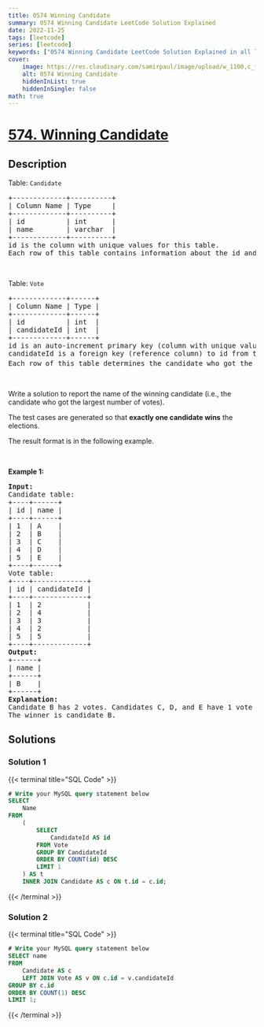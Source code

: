 ```yaml
---
title: 0574 Winning Candidate
summary: 0574 Winning Candidate LeetCode Solution Explained
date: 2022-11-25
tags: [leetcode]
series: [leetcode]
keywords: ["0574 Winning Candidate LeetCode Solution Explained in all languages", "0574 Winning Candidate", "LeetCode", "leetcode solution in Python3 C++ Java Go PHP Ruby Swift TypeScript Rust C# JavaScript C", "GeeksforGeeks", "InterviewBit", "Coding Ninjas", "HackerRank", "HackerEarth", "CodeChef", "TopCoder", "AlgoExpert", "freeCodeCamp", "Codeforces", "GitHub", "AtCoder", "Samir Paul"]
cover:
    image: https://res.cloudinary.com/samirpaul/image/upload/w_1100,c_fit,co_rgb:FFFFFF,l_text:Arial_75_bold:0574 Winning Candidate - Solution Explained/problem-solving.webp
    alt: 0574 Winning Candidate
    hiddenInList: true
    hiddenInSingle: false
math: true
---
```



# [574. Winning Candidate](https://leetcode.com/problems/winning-candidate)


## Description

<p>Table: <code>Candidate</code></p>

<pre>
+-------------+----------+
| Column Name | Type     |
+-------------+----------+
| id          | int      |
| name        | varchar  |
+-------------+----------+
id is the column with unique values for this table.
Each row of this table contains information about the id and the name of a candidate.
</pre>

<p>&nbsp;</p>

<p>Table: <code>Vote</code></p>

<pre>
+-------------+------+
| Column Name | Type |
+-------------+------+
| id          | int  |
| candidateId | int  |
+-------------+------+
id is an auto-increment primary key (column with unique values).
candidateId is a foreign key (reference column) to id from the Candidate table.
Each row of this table determines the candidate who got the i<sup>th</sup> vote in the elections.
</pre>

<p>&nbsp;</p>

<p>Write a solution to report the name of the winning candidate (i.e., the candidate who got the largest number of votes).</p>

<p>The test cases are generated so that <strong>exactly one candidate wins</strong> the elections.</p>

<p>The result format is in the following example.</p>

<p>&nbsp;</p>
<p><strong class="example">Example 1:</strong></p>

<pre>
<strong>Input:</strong> 
Candidate table:
+----+------+
| id | name |
+----+------+
| 1  | A    |
| 2  | B    |
| 3  | C    |
| 4  | D    |
| 5  | E    |
+----+------+
Vote table:
+----+-------------+
| id | candidateId |
+----+-------------+
| 1  | 2           |
| 2  | 4           |
| 3  | 3           |
| 4  | 2           |
| 5  | 5           |
+----+-------------+
<strong>Output:</strong> 
+------+
| name |
+------+
| B    |
+------+
<strong>Explanation:</strong> 
Candidate B has 2 votes. Candidates C, D, and E have 1 vote each.
The winner is candidate B.
</pre>

## Solutions

### Solution 1

<!-- tabs:start -->

{{< terminal title="SQL Code" >}}
```sql
# Write your MySQL query statement below
SELECT
    Name
FROM
    (
        SELECT
            CandidateId AS id
        FROM Vote
        GROUP BY CandidateId
        ORDER BY COUNT(id) DESC
        LIMIT 1
    ) AS t
    INNER JOIN Candidate AS c ON t.id = c.id;
```
{{< /terminal >}}

<!-- tabs:end -->

### Solution 2

<!-- tabs:start -->

{{< terminal title="SQL Code" >}}
```sql
# Write your MySQL query statement below
SELECT name
FROM
    Candidate AS c
    LEFT JOIN Vote AS v ON c.id = v.candidateId
GROUP BY c.id
ORDER BY COUNT(1) DESC
LIMIT 1;
```
{{< /terminal >}}

<!-- tabs:end -->

<!-- end -->
